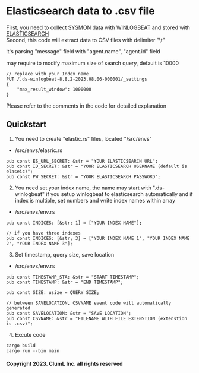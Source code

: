 Elasticsearch data to .csv file
===

First, you need to collect [SYSMON](https://learn.microsoft.com/ko-kr/sysinternals/downloads/sysmon) data with [WINLOGBEAT](https://www.elastic.co/kr/beats/winlogbeat) and stored with [ELASTICSEARCH](https://www.elastic.co/kr/elasticsearch)   
Second, this code will extract data to CSV files with delimiter "\t"

it's parsing "message" field with "agent.name", "agent.id" field

may require to modify maximum size of search query, default is 10000
```
// replace with your Index name
PUT /.ds-winlogbeat-8.8.2-2023.08.06-000001/_settings
{
    "max_result_window": 1000000
}
```

Please refer to the comments in the code for detailed explanation

## Quickstart
1. You need to create "elastic.rs" files, located "/src/envs"
- /src/envs/elasric.rs
```
pub const ES_URL_SECRET: &str = "YOUR ELASTICSEARCH URL";
pub const ID_SECRET: &str = "YOUR ELASTICSEARCH USERNAME (default is elaseic)";
pub const PW_SECRET: &str = "YOUR ELASTICSEARCH PASSWORD";
```
2. You need set your index name, the name may start with ".ds-winlogbeat" if you setup winlogbeat to elasticsearch automatically
and if index is multiple, set numbers and write index names within array
- /src/envs/env.rs
```
pub const INDICES: [&str; 1] = ["YOUR INDEX NAME"];

// if you have three indexes
pub const INDICES: [&str; 3] = ["YOUR INDEX NAME 1", "YOUR INDEX NAME 2", "YOUR INDEX NAME 3"];
```
3. Set timestamp, query size, save location
- /src/envs/env.rs
```
pub const TIMESTAMP_STA: &str = "START TIMESTAMP";
pub const TIMESTAMP: &str = "END TIMESTAMP";

pub const SIZE: usize = QUERY SIZE;

// between SAVELOCATION, CSVNAME event code will automatically generated
pub const SAVELOCATION: &str = "SAVE LOCATION";
pub const CSVNAME: &str = "FILENAME WITH FILE EXTENSTION (extenstion is .csv)";
```
4. Excute code
```
cargo build
cargo run --bin main
```

#### Copyright 2023. ClumL Inc. all rights reserved 